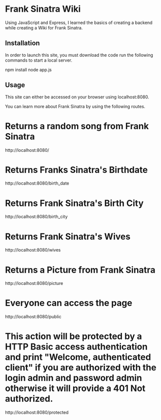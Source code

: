 # Frank Sinatra Wiki

Using JavaScript and Express, I learned the basics of creating a backend while creating a Wiki for Frank Sinatra. 

## Installation

In order to launch this site, you must download the code run the following commands to start a local server.

npm install
node app.js


## Usage

This site can either be accessed on your browser using localhost:8080. 

You can learn more about Frank Sinatra by using the following routes.

# Returns a random song from Frank Sinatra
http://localhost:8080/

# Returns Franks Sinatra's Birthdate
http://localhost:8080/birth_date

# Returns Frank Sinatra's Birth City
http://localhost:8080/birth_city

# Returns Frank Sinatra's Wives
http://localhost:8080/wives

# Returns a Picture from Frank Sinatra
http://localhost:8080/picture

# Everyone can access the page
http://localhost:8080/public

# This action will be protected by a HTTP Basic access authentication and print "Welcome, authenticated client" if you are authorized with the login admin and password admin otherwise it will provide a 401 Not authorized.
http://localhost:8080/protected